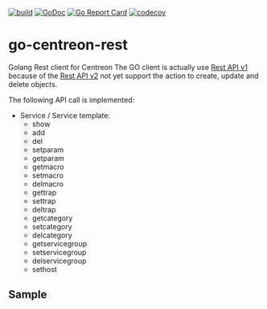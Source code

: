 [![build](https://github.com/disaster37/go-centreon-rest/actions/workflows/workflow.yaml/badge.svg)](https://github.com/disaster37/go-centreon-rest/actions/workflows/workflow.yaml)
[![GoDoc](https://godoc.org/github.com/disaster37/go-centreon-rest?status.svg)](http://godoc.org/github.com/disaster37/go-centreon-rest)
[![Go Report Card](https://goreportcard.com/badge/github.com/disaster37/go-centreon-rest)](https://goreportcard.com/report/github.com/disaster37/go-centreon-rest)
[![codecov](https://codecov.io/gh/disaster37/go-centreon-rest/branch/21.10.x/graph/badge.svg)](https://codecov.io/gh/disaster37/go-centreon-rest/branch/21.10.x)

# go-centreon-rest
Golang Rest client for Centreon
The GO client is actually use [Rest API v1](https://docs.centreon.com/current/fr/api/rest-api-v1.html) because of the [Rest API v2](https://docs.centreon.com/current/fr/api/rest-api-v2.html) not yet support the action to create, update and delete objects.

The following API call is implemented:
- Service / Service template:
  - show
  - add
  - del
  - setparam
  - getparam
  - getmacro
  - setmacro
  - delmacro
  - gettrap
  - settrap
  - deltrap
  - getcategory
  - setcategory
  - delcategory
  - getservicegroup
  - setservicegroup
  - delservicegroup
  - sethost

## Sample

```go

```